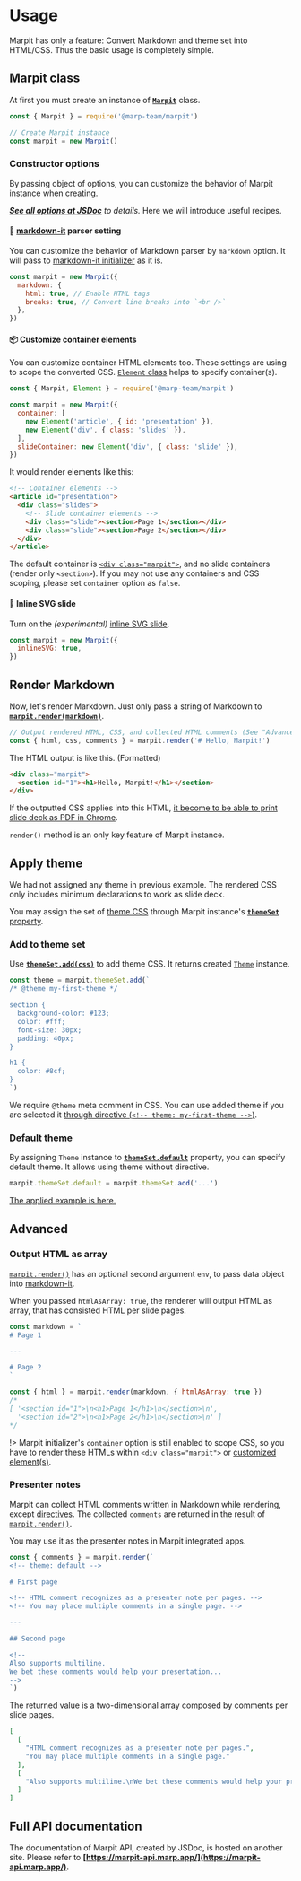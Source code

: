 # Usage

Marpit has only a feature: Convert Markdown and theme set into HTML/CSS. Thus the basic usage is completely simple.

## Marpit class

At first you must create an instance of [**`Marpit`**](https://marpit-api.marp.app/marpit) class.

```javascript
const { Marpit } = require('@marp-team/marpit')

// Create Marpit instance
const marpit = new Marpit()
```

### Constructor options

By passing object of options, you can customize the behavior of Marpit instance when creating.

_**[See all options at JSDoc](https://marpit-api.marp.app/marpit)** to details._ Here we will introduce useful recipes.

#### :pencil: [markdown-it](https://github.com/markdown-it/markdown-it) parser setting

You can customize the behavior of Markdown parser by `markdown` option. It will pass to [markdown-it initializer](https://github.com/markdown-it/markdown-it#init-with-presets-and-options) as it is.

```javascript
const marpit = new Marpit({
  markdown: {
    html: true, // Enable HTML tags
    breaks: true, // Convert line breaks into `<br />`
  },
})
```

#### :package: Customize container elements

You can customize container HTML elements too. These settings are using to scope the converted CSS. [`Element` class](https://marpit-api.marp.app/element) helps to specify container(s).

```javascript
const { Marpit, Element } = require('@marp-team/marpit')

const marpit = new Marpit({
  container: [
    new Element('article', { id: 'presentation' }),
    new Element('div', { class: 'slides' }),
  ],
  slideContainer: new Element('div', { class: 'slide' }),
})
```

It would render elements like this:

```html
<!-- Container elements -->
<article id="presentation">
  <div class="slides">
    <!-- Slide container elements -->
    <div class="slide"><section>Page 1</section></div>
    <div class="slide"><section>Page 2</section></div>
  </div>
</article>
```

The default container is [`<div class="marpit">`](https://marpit-api.marp.app/module-element.html#.marpitContainer), and no slide containers (render only `<section>`). If you may not use any containers and CSS scoping, please set `container` option as `false`.

#### :triangular_ruler: Inline SVG slide

Turn on the _(experimental)_ [inline SVG slide](/inline-svg).

```javascript
const marpit = new Marpit({
  inlineSVG: true,
})
```

## Render Markdown

Now, let's render Markdown. Just only pass a string of Markdown to [**`marpit.render(markdown)`**](https://marpit-api.marp.app/marpit#render).

```javascript
// Output rendered HTML, CSS, and collected HTML comments (See "Advanced")
const { html, css, comments } = marpit.render('# Hello, Marpit!')
```

The HTML output is like this. (Formatted)

```html
<div class="marpit">
  <section id="1"><h1>Hello, Marpit!</h1></section>
</div>
```

If the outputted CSS applies into this HTML, [it become to be able to print slide deck as PDF in Chrome](/assets/hello-marpit.pdf ':ignore').

`render()` method is an only key feature of Marpit instance.

## Apply theme

We had not assigned any theme in previous example. The rendered CSS only includes minimum declarations to work as slide deck.

You may assign the set of [theme CSS](/theme-css) through Marpit instance's [**`themeSet`** property](https://marpit-api.marp.app/marpit#themeSet).

### Add to theme set

Use [**`themeSet.add(css)`**](https://marpit-api.marp.app/themeset#add) to add theme CSS. It returns created [`Theme`](https://marpit-api.marp.app/theme) instance.

```javascript
const theme = marpit.themeSet.add(`
/* @theme my-first-theme */

section {
  background-color: #123;
  color: #fff;
  font-size: 30px;
  padding: 40px;
}

h1 {
  color: #8cf;
}
`)
```

We require `@theme` meta comment in CSS. You can use added theme if you are selected it [through directive (`<!-- theme: my-first-theme -->`)](/directives#theme).

### Default theme

By assigning `Theme` instance to [**`themeSet.default`**](https://marpit-api.marp.app/themeset#default) property, you can specify default theme. It allows using theme without directive.

```javascript
marpit.themeSet.default = marpit.themeSet.add('...')
```

[The applied example is here.](/assets/hello-marpit-theme.pdf ':ignore')

## Advanced

### Output HTML as array

[`marpit.render()`](https://marpit-api.marp.app/marpit#render) has an optional second argument `env`, to pass data object into [markdown-it](https://markdown-it.github.io/markdown-it/#MarkdownIt.render).

When you passed `htmlAsArray: true`, the renderer will output HTML as array, that has consisted HTML per slide pages.

```javascript
const markdown = `
# Page 1

---

# Page 2
`

const { html } = marpit.render(markdown, { htmlAsArray: true })
/*
[ '<section id="1">\n<h1>Page 1</h1>\n</section>\n',
  '<section id="2">\n<h1>Page 2</h1>\n</section>\n' ]
*/
```

!> Marpit initializer's `container` option is still enabled to scope CSS, so you have to render these HTMLs within `<div class="marpit">` or [customized element(s)](#package-customize-container-elements).

### Presenter notes

Marpit can collect HTML comments written in Markdown while rendering, except [directives](/directives). The collected `comments` are returned in the result of [`marpit.render()`](https://marpit-api.marp.app/marpit#render).

You may use it as the presenter notes in Marpit integrated apps.

```javascript
const { comments } = marpit.render(`
<!-- theme: default -->

# First page

<!-- HTML comment recognizes as a presenter note per pages. -->
<!-- You may place multiple comments in a single page. -->

---

## Second page

<!--
Also supports multiline.
We bet these comments would help your presentation...
-->
`)
```

The returned value is a two-dimensional array composed by comments per slide pages.

```json
[
  [
    "HTML comment recognizes as a presenter note per pages.",
    "You may place multiple comments in a single page."
  ],
  [
    "Also supports multiline.\nWe bet these comments would help your presentation..."
  ]
]
```

## Full API documentation

The documentation of Marpit API, created by JSDoc, is hosted on another site. Please refer to **[https://marpit-api.marp.app/](https://marpit-api.marp.app/)**.
